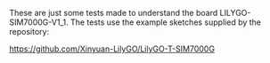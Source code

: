 These are just some tests made to understand the board LILYGO-SIM7000G-V1_1.
The tests use the example sketches supplied by the repository:

https://github.com/Xinyuan-LilyGO/LilyGO-T-SIM7000G

